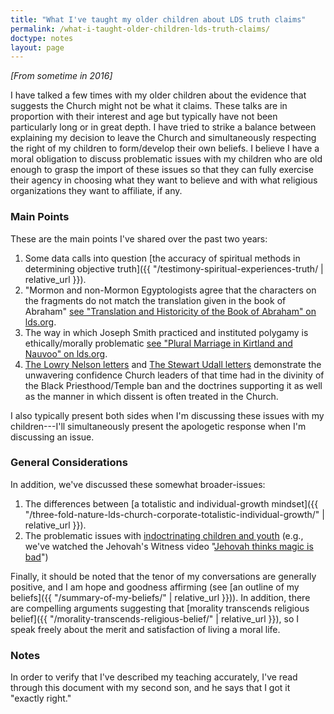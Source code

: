 ```yaml
---
title: "What I've taught my older children about LDS truth claims"
permalink: /what-i-taught-older-children-lds-truth-claims/
doctype: notes
layout: page
---
```


_[From sometime in 2016]_

I have talked a few times with my older children about the evidence that suggests the Church might not be what it claims.  These talks are in proportion with their interest and age but typically have not been particularly long or in great depth.  I have tried to strike a balance between explaining my decision to leave the Church and simultaneously respecting the right of my children to form/develop their own beliefs.  I believe I have a moral obligation to discuss problematic issues with my children who are old enough to grasp the import of these issues so that they can fully exercise their agency in choosing what they want to believe and with what religious organizations they want to affiliate, if any.

### Main Points

These are the main points I've shared over the past two years:

1. Some data calls into question [the accuracy of spiritual methods in determining objective truth]({{ "/testimony-spiritual-experiences-truth/ | relative_url }}).
2. "Mormon and non-Mormon Egyptologists agree that the characters on the fragments do not match the translation given in the book of Abraham" [see "Translation and Historicity of the Book of Abraham" on lds.org](https://www.lds.org/topics/translation-and-historicity-of-the-book-of-abraham?lang=eng).
3. The way in which Joseph Smith practiced and instituted polygamy is ethically/morally problematic [see "Plural Marriage in Kirtland and Nauvoo" on lds.org](https://www.lds.org/topics/plural-marriage-in-kirtland-and-nauvoo?lang=eng).
4. [The Lowry Nelson letters](http://www.mormonstories.org/other/Lowry_Nelson_1st_Presidency_Exchange.pdf) and [The Stewart Udall letters](https://archive.org/stream/StewartUdallConscienceOfAJackMormon/StuartUdall-OpenLetterOnRaceAndConsequencesOfConscience#page/n0/mode/1up) demonstrate the unwavering confidence Church leaders of that time had in the divinity of the Black Priesthood/Temple ban and the doctrines supporting it as well as the manner in which dissent is often treated in the Church.

I also typically present both sides when I'm discussing these issues with my children---I'll simultaneously present the apologetic response when I'm discussing an issue.

### General Considerations

In addition, we've discussed these somewhat broader-issues:

1. The differences between [a totalistic and individual-growth mindset]({{ "/three-fold-nature-lds-church-corporate-totalistic-individual-growth/" | relative_url }}).
2. The problematic issues with [indoctrinating children and youth](https://www.youtube.com/watch?v=RlbUw5hjeKI) (e.g., we've watched the Jehovah's Witness video "[Jehovah thinks magic is bad](https://www.youtube.com/watch?v=RI0sA6nyQKI)")

Finally, it should be noted that the tenor of my conversations are generally positive, and I am hope and goodness affirming (see [an outline of my beliefs]({{ "/summary-of-my-beliefs/" | relative_url }})).  In addition, there are compelling arguments suggesting that [morality transcends religious belief]({{ "/morality-transcends-religious-belief/" | relative_url }}), so I speak freely about the merit and satisfaction of living a moral life.

### Notes

In order to verify that I've described my teaching accurately, I've read through this document with my second son, and he says that I got it "exactly right."

